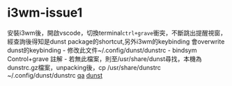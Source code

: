 # i3wm-issue1

安裝i3wm後，開啟vscode，切換terminal`ctrl+grave`衝突，不斷跳出提醒視窗，經查詢後得知是dunst package的shortcut,另外i3wm的keybinding 會overwrite dunst的keybinding
    -  修改此文件~/.config/dunst/dunstrc
    - bindsym Control+grave 註解
    - 若無此檔案，則至/usr/share/dunst尋找，本機為dunstrc.gz檔案，unpacking後，cp /usr/share/dunstrc ~/.config/dunst/dunstrc
    [qa](https://www.reddit.com/r/i3wm/comments/bl1uk5/pass_keyboard_command_through_to_focused/)
    [dunst](http://manpages.ubuntu.com/manpages/focal/man1/dunst.1.html)
